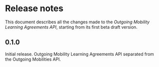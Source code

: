 Release notes
=============

This document describes all the changes made to the *Outgoing Mobility Learning Agreements API*,
starting from its first beta draft version.


0.1.0
-----

Initial release. Outgoing Mobility Learning Agreements API separated from the Outgoing Mobilities API.
